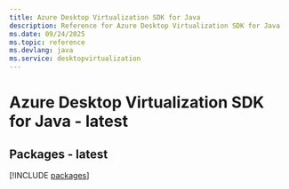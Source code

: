 ```yaml
---
title: Azure Desktop Virtualization SDK for Java
description: Reference for Azure Desktop Virtualization SDK for Java
ms.date: 09/24/2025
ms.topic: reference
ms.devlang: java
ms.service: desktopvirtualization
---
```

# Azure Desktop Virtualization SDK for Java - latest
## Packages - latest
[!INCLUDE [packages](desktop-virtualization-index.md)]